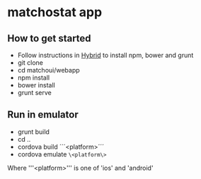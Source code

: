 # matchostat app

## How to get started
- Follow instructions in [Hybrid](https://github.com/martinclsn/hybrid) to install npm, bower and grunt
- git clone <matchoui>
- cd matchoui/webapp
- npm install
- bower install
- grunt serve

## Run in emulator
- grunt build
- cd ..
- cordova build ´´´<platform\>´´´
- cordova emulate ```\<platform\>```

Where '''<platform\>''' is one of 'ios' and 'android'  

